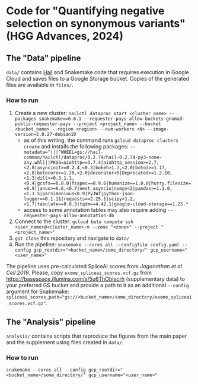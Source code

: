 # Code for "Quantifying negative selection on synonymous variants" (HGG Advances, 2024)

## The "Data" pipeline

`data/` contains [Hail](https://hail.is/) and Snakemake code that requires execution in Google Cloud and saves files to a Google Storage bucket. Copies of the generated files are available in `files/`.

### How to run

1. Create a new cluster: `hailctl dataproc start <cluster_name> --packages snakemake==6.6.1 --requester-pays-allow-buckets gnomad-public-requester-pays --project <project_name> --bucket <bucket_name> --region <region> --num-workers <N> --image-version=2.0.27-debian10`
   - as of this writing, the command runs `gcloud dataproc clusters create` and installs the following packages: `--metadata=^|||^WHEEL=gs://hail-common/hailctl/dataproc/0.2.74/hail-0.2.74-py3-none-any.whl|||PKGS=aiohttp==3.7.4|aiohttp_session>=2.7,<2.8|asyncinit>=0.2.4,<0.3|bokeh>1.3,<2.0|boto3>=1.17,<2.0|botocore>=1.20,<2.0|decorator<5|Deprecated>=1.2.10,<1.3|dill>=0.3.1.1,<0.4|gcsfs==0.8.0|fsspec==0.9.0|humanize==1.0.0|hurry.filesize==0.9|janus>=0.6,<0.7|nest_asyncio|numpy<2|pandas>=1.1.0,<1.1.5|parsimonious<0.9|PyJWT|python-json-logger==0.1.11|requests==2.25.1|scipy>1.2,<1.7|tabulate==0.8.3|tqdm==4.42.1|google-cloud-storage==1.25.*`
   - access to some annotation tables may also require adding `--requester-pays-allow-annotation-db`
2. Connect to the cluster: `gcloud beta compute ssh <user_name>@<cluster_name>-m --zone "<zone>" --project "<project_name>"`
3. `git clone` this repository and navigate to `data/`
4. Run the pipeline: `snakemake --cores all --configfile config.yaml --config gcp_rootdir="<bucket_name>/some_directory/" gcp_username="<user_name>"`

The pipeline uses pre-calculated SpliceAI scores from *Jaganathan et al. Cell 2019*. Please, copy `exome_spliceai_scores.vcf.gz` from https://basespace.illumina.com/s/5u6ThOblecrh (supplementary data) to your preferred GS bucket and provide a path to it as an additional `--config` argument for Snakemake: `spliceai_scores_path="gs://<bucket_name>/some_directory/exome_spliceai_scores.vcf.gz"`.

## The "Analysis" pipeline

`analysis/` contains scripts that reproduce the figures from the main paper and the supplement using files created in `data/`.

### How to run

`snakemake --cores all --config gcp_rootdir="<bucket_name>/some_directory/" gcp_username="<user_name>"`
